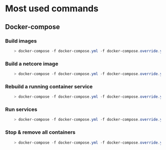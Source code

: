# Most used commands

## Docker-compose

### Build images

```powershell
    > docker-compose -f docker-compose.yml -f docker-compose.override.yml -f DevOnly/docker-compose.yml -f Elk/docker-compose.yml -f Clients/docker-compose.yml build
```


### Build a netcore image

```powershell
    > docker-compose -f docker-compose.yml -f docker-compose.override.yml -f DevOnly/docker-compose.yml -f Elk/docker-compose.yml -f Clients/docker-compose.yml build slnbased <service-name-in-docker-compose-file>
```

### Rebuild a running container service

```powershell
    > docker-compose -f docker-compose.yml -f docker-compose.override.yml -f DevOnly/docker-compose.yml -f Elk/docker-compose.yml -f Clients/docker-compose.yml up -d --build slnbased slnbased <service-name-in-docker-compose-file>
```

### Run services

```powershell
    > docker-compose -f docker-compose.yml -f docker-compose.override.yml -f DevOnly/docker-compose.yml -f Elk/docker-compose.yml -f Clients/docker-compose.yml up -d
```

### Stop & remove all containers

```powershell
    > docker-compose -f docker-compose.yml -f docker-compose.override.yml -f DevOnly/docker-compose.yml -f Elk/docker-compose.yml -f Clients/docker-compose.yml down
```
